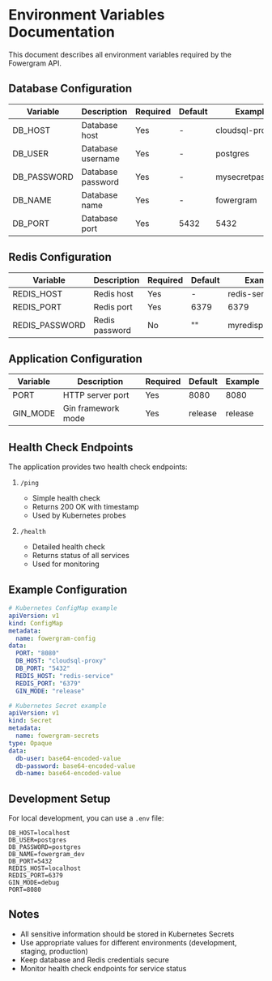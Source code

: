 # Environment Variables Documentation

This document describes all environment variables required by the Fowergram API.

## Database Configuration

| Variable | Description | Required | Default | Example |
|----------|-------------|----------|---------|---------|
| DB_HOST | Database host | Yes | - | cloudsql-proxy |
| DB_USER | Database username | Yes | - | postgres |
| DB_PASSWORD | Database password | Yes | - | mysecretpassword |
| DB_NAME | Database name | Yes | - | fowergram |
| DB_PORT | Database port | Yes | 5432 | 5432 |

## Redis Configuration

| Variable | Description | Required | Default | Example |
|----------|-------------|----------|---------|---------|
| REDIS_HOST | Redis host | Yes | - | redis-service |
| REDIS_PORT | Redis port | Yes | 6379 | 6379 |
| REDIS_PASSWORD | Redis password | No | "" | myredispassword |

## Application Configuration

| Variable | Description | Required | Default | Example |
|----------|-------------|----------|---------|---------|
| PORT | HTTP server port | Yes | 8080 | 8080 |
| GIN_MODE | Gin framework mode | Yes | release | release |

## Health Check Endpoints

The application provides two health check endpoints:

1. `/ping`
   - Simple health check
   - Returns 200 OK with timestamp
   - Used by Kubernetes probes

2. `/health`
   - Detailed health check
   - Returns status of all services
   - Used for monitoring

## Example Configuration

```yaml
# Kubernetes ConfigMap example
apiVersion: v1
kind: ConfigMap
metadata:
  name: fowergram-config
data:
  PORT: "8080"
  DB_HOST: "cloudsql-proxy"
  DB_PORT: "5432"
  REDIS_HOST: "redis-service"
  REDIS_PORT: "6379"
  GIN_MODE: "release"

# Kubernetes Secret example
apiVersion: v1
kind: Secret
metadata:
  name: fowergram-secrets
type: Opaque
data:
  db-user: base64-encoded-value
  db-password: base64-encoded-value
  db-name: base64-encoded-value
```

## Development Setup

For local development, you can use a `.env` file:

```env
DB_HOST=localhost
DB_USER=postgres
DB_PASSWORD=postgres
DB_NAME=fowergram_dev
DB_PORT=5432
REDIS_HOST=localhost
REDIS_PORT=6379
GIN_MODE=debug
PORT=8080
```

## Notes

- All sensitive information should be stored in Kubernetes Secrets
- Use appropriate values for different environments (development, staging, production)
- Keep database and Redis credentials secure
- Monitor health check endpoints for service status 